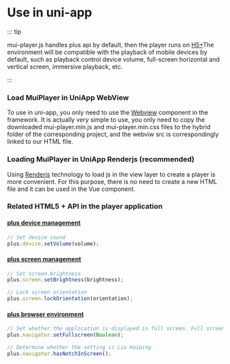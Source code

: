 # Use in uni-app

::: tip

mui-player.js handles plus api by default, then the player runs on [H5+](http://www.html5plus.org/doc/zh_cn/runtime.html)The environment will be compatible with the playback of mobile devices by default, such as playback control device volume, full-screen horizontal and vertical screen, immersive playback, etc.

:::



### Load MuiPlayer in UniApp WebView

To use in uni-app, you only need to use the [Webview](https://uniapp.dcloud.io/component/web-view) component in the framework. It is actually very simple to use, you only need to copy the downloaded mui-player.min.js and mui-player.min.css files to the hybrid folder of the corresponding project, and the webviw src is correspondingly linked to our HTML file.

### Loading MuiPlayer in UniApp Renderjs (recommended)
Using [Renderjs](http://localhost:8080/zh/guide/uni-app.html#%E5%9C%A8-uni-app-%E4%B8%AD%E4%BD%BF%E7%94%A8) technology to load js in the view layer to create a player is more convenient. For this purpose, there is no need to create a new HTML file and it can be used in the Vue component.



### Related HTML5 + API in the player application

#### [plus device management](http://www.html5plus.org/doc/zh_cn/device.html)

```javascript
// Set device sound
plus.device.setVolume(volume);
```



#### [plus screen management](http://www.html5plus.org/doc/zh_cn/device.html#plus.screen)

```javascript
// Set screen brightness
plus.screen.setBrightness(brightness);

// Lock screen orientation
plus.screen.lockOrientation(orientation);
```



#### [plus browser environment](http://www.html5plus.org/doc/zh_cn/navigator.html)

```javascript
// Set whether the application is displayed in full screen. Full screen display will hide the system status bar
plus.navigator.setFullscreen(Boolean);

// Determine whether the setting is Liu Haiping
plus.navigator.hasNotchInScreen();
```
